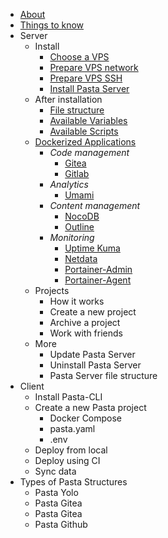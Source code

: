
* [About](./about.md)
* [Things to know](./things-to-know.md)
* Server
  * Install
    * [Choose a VPS](./00.server/00.install/00.choose-a-vps)
    * [Prepare VPS network](./00.server/00.install/01.prepare-vps-network.md)
    * [Prepare VPS SSH](./00.server/00.install/02.prepare-vps-ssh.md)
    * [Install Pasta Server](./00.server/00.install/03.install-pasta-server.md)
  * After installation
    * [File structure](./00.server/01.after-installation/00.file-structure.md)
    * [Available Variables](./00.server/01.after-installation/01.available-variables)
    * [Available Scripts](./00.server/01.after-installation/02.available-scripts)
  * [Dockerized Applications](./00.server/02.applications/0.index.md)
    * _Code management_
      * [Gitea](./00.server/02.applications/00.gitea.md)
      * [Gitlab](./00.server/02.applications/01.gitlab.md)
    * _Analytics_
      * [Umami](./00.server/02.applications/10.umami.md)
    * _Content management_
      * [NocoDB](./00.server/02.applications/20.nocodb.md)
      * [Outline](./00.server/02.applications/21.outline.md)
    * _Monitoring_
      * [Uptime Kuma](./00.server/02.applications/30.uptime-kuma.md)
      * [Netdata](./00.server/02.applications/31.netdata.md)
      * [Portainer-Admin](./00.server/02.applications/32.portainer-admin.md)
      * [Portainer-Agent](./00.server/02.applications/32.portainer-agent.md)
  * Projects
    * How it works
    * Create a new project
    * Archive a project
    * Work with friends
  * More
    * Update Pasta Server
    * Uninstall Pasta Server
    * Pasta Server file structure
* Client
  * Install Pasta-CLI
  * Create a new Pasta project
    * Docker Compose
    * pasta.yaml
    * .env
  * Deploy from local
  * Deploy using CI
  * Sync data
* Types of Pasta Structures
  * Pasta Yolo
  * Pasta Gitea
  * Pasta Gitea
  * Pasta Github